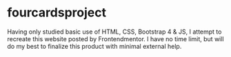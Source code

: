 # fourcardsproject
Having only studied basic use of HTML, CSS, Bootstrap 4 &amp; JS, I attempt to recreate this website posted by Frontendmentor. I have no time limit, but will do my best to finalize this product with minimal external help.
